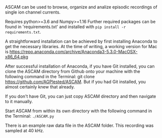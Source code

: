 ASCAM can be used to browse, organize and analize episodic recordings of single ion channel currents.

Requires python>=3.6 and Numpy>=1.16 
Further required packages can be found in 'requirements.txt' and installed with 
`pip install -r requirements.txt`.

A straightforward installation can be achieved by first installing Anaconda to get the necessary libraries. At the time of writing, a working version for Mac is https://repo.anaconda.com/archive/Anaconda3-5.3.0-MacOSX-x86_64.pkg 

After successful installation of Anaconda, if you have Git installed, you can clone the ASCAM directory from Github onto your machine with the following command in the Terminal: git clone https://github.com/AGPlested/ASCAM. But if you had Git installed, you almost certainly knew that already. 

If you don't have Git, you can just copy ASCAM directory and then navigate to it manually.

Start ASCAM from within its own directory with the following command in the Terminal: `./ASCAM.py`

There is an example raw data file in the ASCAM folder. This recording was sampled at 40 kHz.
